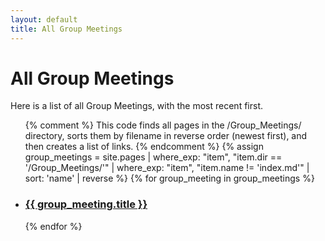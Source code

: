 ```yaml
---
layout: default
title: All Group Meetings
---
```


# All Group Meetings

Here is a list of all Group Meetings, with the most recent first.

<ul>
  {% comment %}
    This code finds all pages in the /Group_Meetings/ directory,
    sorts them by filename in reverse order (newest first),
    and then creates a list of links.
  {% endcomment %}
  {% assign group_meetings = site.pages | where_exp: "item", "item.dir == '/Group_Meetings/'" | where_exp: "item", "item.name != 'index.md'" | sort: 'name' | reverse %}
  {% for group_meeting in group_meetings %}
    <li>
      <h3><a href="{{ group_meeting.url | relative_url }}">{{ group_meeting.title }}</a></h3>
    </li>
  {% endfor %}
</ul>
